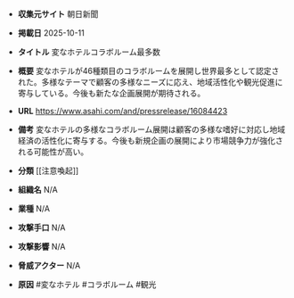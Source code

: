 - **収集元サイト**
朝日新聞

- **掲載日**
2025-10-11

- **タイトル**
変なホテルコラボルーム最多数

- **概要**
変なホテルが46種類目のコラボルームを展開し世界最多として認定された。多様なテーマで顧客の多様なニーズに応え、地域活性化や観光促進に寄与している。今後も新たな企画展開が期待される。

- **URL**
https://www.asahi.com/and/pressrelease/16084423

- **備考**
変なホテルの多様なコラボルーム展開は顧客の多様な嗜好に対応し地域経済の活性化に寄与する。今後も新規企画の展開により市場競争力が強化される可能性が高い。

- **分類**
[[注意喚起]]

- **組織名**
N/A

- **業種**
N/A

- **攻撃手口**
N/A

- **攻撃影響**
N/A

- **脅威アクター**
N/A

- **原因**
#変なホテル #コラボルーム #観光
